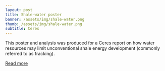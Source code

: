 ```yaml
---
layout: post
title: Shale-water poster
banner: /assets/img/shale-water.png
thumb: /assets/img/shale-water.png
subtitle: Ceres
---
```


This poster and analysis was produced for a Ceres report on how water
resources may limit unconventional shale energy development (commonly
referred to as fracking). 
    
[Read more](https://blog.nationalgeographic.org/2014/02/06/fracking-in-water-stressed-zones-increases-risks-to-communities-and-energy-producers/)
